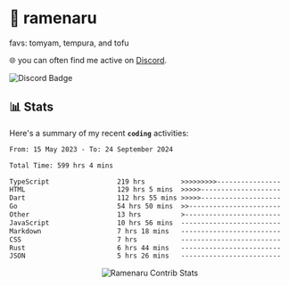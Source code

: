 # 🍜 ramenaru
favs: tomyam, tempura, and tofu

🌐 you can often find me active on [Discord](https://discordapp.com/users/503291004200157185).

![Discord Badge](https://dcbadge.vercel.app/api/shield/503291004200157185)

## 📊 Stats

Here's a summary of my recent **`coding`** activities:

<!--START_SECTION:waka-->

```txt
From: 15 May 2023 - To: 24 September 2024

Total Time: 599 hrs 4 mins

TypeScript                 219 hrs         >>>>>>>>>----------------   36.56 %
HTML                       129 hrs 5 mins  >>>>>--------------------   21.55 %
Dart                       112 hrs 55 mins >>>>>--------------------   18.85 %
Go                         54 hrs 50 mins  >>-----------------------   09.15 %
Other                      13 hrs          >------------------------   02.17 %
JavaScript                 10 hrs 56 mins  -------------------------   01.83 %
Markdown                   7 hrs 18 mins   -------------------------   01.22 %
CSS                        7 hrs           -------------------------   01.17 %
Rust                       6 hrs 44 mins   -------------------------   01.12 %
JSON                       5 hrs 26 mins   -------------------------   00.91 %
```

<!--END_SECTION:waka-->

<div style="text-align: center;">
   <img align="center" src="https://github-readme-streak-stats.herokuapp.com/?user=Ramenaru&theme=dark&card_width=520" alt="Ramenaru Contrib Stats" />
</div>

